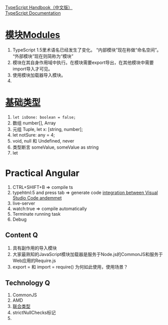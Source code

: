 [TypeScript Handbook（中文版）](https://zhongsp.gitbooks.io/typescript-handbook/content/)  
[TypeScript Documentation](https://www.typescriptlang.org/docs/home.html)  

# [模块](https://zhongsp.gitbooks.io/typescript-handbook/content/doc/handbook/Modules.html)[Modules](https://www.typescriptlang.org/docs/handbook/modules.html)

1. TypeScript 1.5里术语名已经发生了变化。 “内部模块”现在称做“命名空间”。 “外部模块”现在则简称为“模块”  
2. 模块在其自身作用域中执行。在模块需要export导出，在其他模块中需要import导入才可见。  
3. 使用模块加载器导入模块。
4. 

# [基础类型](https://zhongsp.gitbooks.io/typescript-handbook/content/doc/handbook/Basic%20Types.html)

1. `let isDone: boolean = false;`  
2. 数组 number[], Array<number>  
3. 元组 Tuple, let x: [string, number];  
4. let notSure: any = 4;  
5. void, null 和 Undefined, never
6. 类型断言 <string>someValue, someValue as string  
7. let  

# Practical Angular

1. CTRL+SHIFT+B => compile ts  
2. typehtml:5 and press tab => generate code [integration between Visual Studio Code andemmet]()  
3. live-server  
4. watch:true => compile automatically  
5. Terminate running task
6. Debug



## Content Q
1. 具有副作用的导入模块  
2. 大家最熟知的JavaScript模块加载器是服务于Node.js的CommonJS和服务于Web应用的Require.js  
3. export = 和 import = require() 为何如此使用，使用场景？

## Technology Q
1. CommonJS  
2. AMD  
3. [联合类型](https://zhongsp.gitbooks.io/typescript-handbook/content/doc/handbook/Basic%20Types.html)  
4. strictNullChecks标记  
5. 


 
